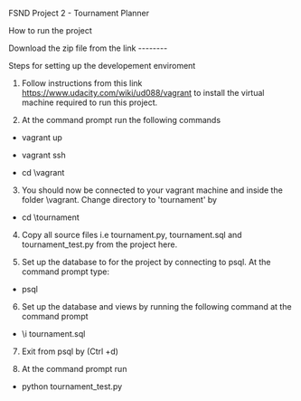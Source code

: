 FSND Project 2 - Tournament Planner

How to run the project

Download the zip file from the link --------

Steps for setting up the developement enviroment

1. Follow instructions from this link https://www.udacity.com/wiki/ud088/vagrant to install the virtual machine required to run this project. 

2. At the command prompt run the following commands

- vagrant up

- vagrant ssh

- cd \vagrant

3. You should now be connected to your vagrant machine and inside the folder \vagrant. Change directory to 'tournament' by

- cd \tournament

4. Copy all source files i.e tournament.py, tournament.sql and tournament_test.py from the project here. 

5. Set up the database to for the project by connecting to psql. At the command prompt type:

- psql

6. Set up the database and views by running the following command at the command prompt 

- \i tournament.sql

7. Exit from psql by (Ctrl +d)

8. At the command prompt run

- python tournament_test.py